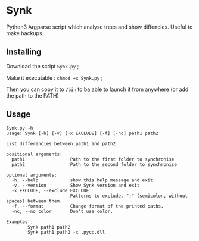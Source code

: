 # Synk
Python3 Argparse script which analyse trees and show diffencies. Useful to make backups.

## Installing
Download the script `Synk.py` ;

Make it executable : `chmod +x Synk.py` ;

Then you can copy it to `/bin` to ba able to launch it from anywhere (or add the path to the PATH)

## Usage
```
Synk.py -h
usage: Synk [-h] [-v] [-x EXCLUDE] [-f] [-nc] path1 path2

List differencies between path1 and path2.

positional arguments:
  path1                 Path to the first folder to synchronise
  path2                 Path to the second folder to synchronise

optional arguments:
  -h, --help            show this help message and exit
  -v, --version         Show Synk version and exit
  -x EXCLUDE, --exclude EXCLUDE
                        Patterns to exclude. ";" (semicolon, without spaces) between them.
  -f, --format          Change format of the printed paths.
  -nc, --no_color       Don't use color.

Examples :
        Synk path1 path2
        Synk path1 path2 -x .pyc;.dll
```
